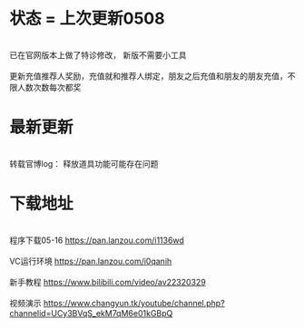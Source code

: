 

# 状态 = 上次更新0508 

</br> 已在官网版本上做了特诊修改， 新版不需要小工具 </br>
</br> 更新充值推荐人奖励，充值就和推荐人绑定，朋友之后充值和朋友的朋友充值，不限人数次数每次都奖</br>

# 最新更新

</br> 转载官博log： 释放道具功能可能存在问题</br>
 

# 下载地址 

</br>程序下载05-16 https://pan.lanzou.com/i1136wd</br>
</br>VC运行环境 https://pan.lanzou.com/i0qanih</br>
</br> 新手教程 https://www.bilibili.com/video/av22320329 </br>
</br> 视频演示 https://www.changyun.tk/youtube/channel.php?channelid=UCy3BVqS_ekM7qM6e01kGBpQ</br>
 
